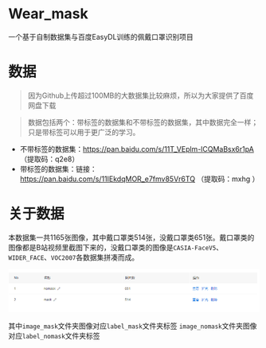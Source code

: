 # Wear_mask

一个基于自制数据集与百度EasyDL训练的佩戴口罩识别项目

# 数据

> 因为Github上传超过100MB的大数据集比较麻烦，所以为大家提供了百度网盘下载

> 数据包括两个：带标签的数据集和不带标签的数据集，其中数据完全一样；只是带标签可以用于更广泛的学习。

- 不带标签的数据集：https://pan.baidu.com/s/11T_VEplm-lCQMaBsx6r1pA （提取码：q2e8）
- 带标签的数据集：链接：https://pan.baidu.com/s/11IEkdqMOR_e7fmv85Vr6TQ （提取码：mxhg ）

# 关于数据


本数据集一共1165张图像，其中戴口罩类514张，没戴口罩类651张。戴口罩类的图像都是B站视频里截图下来的，没戴口罩类的图像是`CASIA-FaceV5`、`WIDER_FACE`、`VOC2007`各数据集拼凑而成。

![](https://github.com/WangRongsheng/Wear_mask/blob/master/img/dataset.png)

其中`image_mask`文件夹图像对应`label_mask`文件夹标签
`image_nomask`文件夹图像对应`label_nomask`文件夹标签

